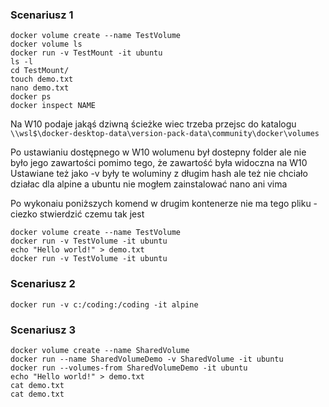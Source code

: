 ### Scenariusz 1
```
docker volume create --name TestVolume
docker volume ls
docker run -v TestMount -it ubuntu
ls -l
cd TestMount/
touch demo.txt
nano demo.txt
docker ps
docker inspect NAME 
```
Na W10 podaje jakąś dziwną ścieżke wiec trzeba przejsc do katalogu 
`\\wsl$\docker-desktop-data\version-pack-data\community\docker\volumes`

Po ustawianiu dostępnego w W10 wolumenu był dostepny folder ale nie było jego zawartości pomimo tego, że zawartość była widoczna na W10
Ustawiane też jako -v były te woluminy z długim hash ale też nie chciało działac dla alpine a ubuntu nie mogłem zainstalować nano ani vima

Po wykonaiu poniższych komend w drugim kontenerze nie ma tego pliku - ciezko stwierdzić czemu tak jest
```
docker volume create --name TestVolume
docker run -v TestVolume -it ubuntu
echo "Hello world!" > demo.txt
docker run -v TestVolume -it ubuntu
```

### Scenariusz 2
```
docker run -v c:/coding:/coding -it alpine
```

### Scenariusz 3
```
docker volume create --name SharedVolume
docker run --name SharedVolumeDemo -v SharedVolume -it ubuntu
docker run --volumes-from SharedVolumeDemo -it ubuntu
echo "Hello world!" > demo.txt
cat demo.txt
cat demo.txt
```

